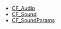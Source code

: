 - [CF_Audio](/audio/cf_audio.md)
- [CF_Sound](/audio/cf_sound.md)
- [CF_SoundParams](/audio/cf_soundparams.md)

